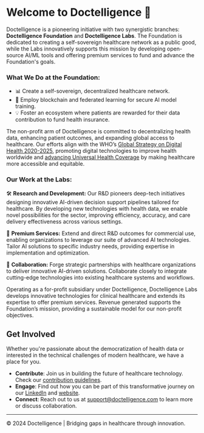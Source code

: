 # Welcome to Doctelligence 🚀

Doctelligence is a pioneering initiative with two synergistic branches: **Doctelligence Foundation** and **Doctelligence Labs**. The Foundation is dedicated to creating a self-sovereign healthcare network as a public good, while the Labs innovatively supports this mission by developing open-source AI/ML tools and offering premium services to fund and advance the Foundation's goals.

### What We Do at the Foundation:
- 📊 Create a self-sovereign, decentralized healthcare network.
- 🧬 Employ blockchain and federated learning for secure AI model training.
- 💡 Foster an ecosystem where patients are rewarded for their data contribution to fund health insurance.

The non-profit arm of Doctelligence is committed to decentralizing health data, enhancing patient outcomes, and expanding global access to healthcare. Our efforts align with the WHO’s [Global Strategy on Digital Health 2020-2025](https://www.who.int/publications/i/item/9789240020924), promoting digital technologies to improve health worldwide and [advancing Universal Health Coverage](https://www.who.int/europe/health-topics/universal-health-coverage) by making healthcare more accessible and equitable.

### Our Work at the Labs:
🛠️ **Research and Development:** Our R&D pioneers deep-tech initiatives designing innovative AI-driven decision support pipelines tailored for healthcare. By developing new technologies with health data, we enable novel possibilities for the sector, improving efficiency, accuracy, and care delivery effectiveness across various settings.

💼 **Premium Services:** Extend and direct R&D outcomes for commercial use, enabling organizations to leverage our suite of advanced AI technologies. Tailor AI solutions to specific industry needs, providing expertise in implementation and optimization.

🤝 **Collaboration:** Forge strategic partnerships with healthcare organizations to deliver innovative AI-driven solutions. Collaborate closely to integrate cutting-edge technologies into existing healthcare systems and workflows.

Operating as a for-profit subsidiary under Doctelligence, Doctelligence Labs develops innovative technologies for clinical healthcare and extends its expertise to offer premium services. Revenue generated supports the Foundation’s mission, providing a sustainable model for our non-profit objectives.

## Get Involved
Whether you're passionate about the democratization of health data or interested in the technical challenges of modern healthcare, we have a place for you.

- **Contribute**: Join us in building the future of healthcare technology. Check our [contribution guidelines](CONTRIBUTING.md).
- **Engage**: Find out how you can be part of this transformative journey on our [LinkedIn](https://www.linkedin.com/company/doctelligence/) and [website](https://www.doctelligence.com).
- **Connect**: Reach out to us at [support@doctelligence.com](mailto:support@doctelligence.com) to learn more or discuss collaboration.

---

© 2024 Doctelligence | Bridging gaps in healthcare through innovation.
